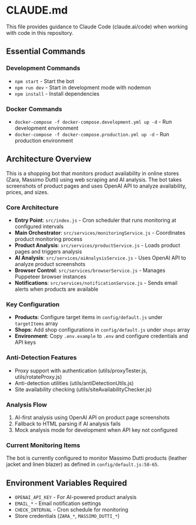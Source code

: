 # CLAUDE.md

This file provides guidance to Claude Code (claude.ai/code) when working with code in this repository.

## Essential Commands

### Development Commands
- `npm start` - Start the bot
- `npm run dev` - Start in development mode with nodemon
- `npm install` - Install dependencies

### Docker Commands
- `docker-compose -f docker-compose.development.yml up -d` - Run development environment
- `docker-compose -f docker-compose.production.yml up -d` - Run production environment

## Architecture Overview

This is a shopping bot that monitors product availability in online stores (Zara, Massimo Dutti) using web scraping and AI analysis. The bot takes screenshots of product pages and uses OpenAI API to analyze availability, prices, and sizes.

### Core Architecture
- **Entry Point**: `src/index.js` - Cron scheduler that runs monitoring at configured intervals
- **Main Orchestrator**: `src/services/monitoringService.js` - Coordinates product monitoring process
- **Product Analysis**: `src/services/productService.js` - Loads product pages and triggers analysis
- **AI Analysis**: `src/services/aiAnalysisService.js` - Uses OpenAI API to analyze product screenshots
- **Browser Control**: `src/services/browserService.js` - Manages Puppeteer browser instances
- **Notifications**: `src/services/notificationService.js` - Sends email alerts when products are available

### Key Configuration
- **Products**: Configure target items in `config/default.js` under `targetItems` array
- **Shops**: Add shop configurations in `config/default.js` under `shops` array
- **Environment**: Copy `.env.example` to `.env` and configure credentials and API keys

### Anti-Detection Features
- Proxy support with authentication (utils/proxyTester.js, utils/rotateProxy.js)
- Anti-detection utilities (utils/antiDetectionUtils.js)
- Site availability checking (utils/siteAvailabilityChecker.js)

### Analysis Flow
1. AI-first analysis using OpenAI API on product page screenshots
2. Fallback to HTML parsing if AI analysis fails
3. Mock analysis mode for development when API key not configured

### Current Monitoring Items
The bot is currently configured to monitor Massimo Dutti products (leather jacket and linen blazer) as defined in `config/default.js:50-65`.

## Environment Variables Required
- `OPENAI_API_KEY` - For AI-powered product analysis
- `EMAIL_*` - Email notification settings
- `CHECK_INTERVAL` - Cron schedule for monitoring
- Store credentials (`ZARA_*`, `MASSIMO_DUTTI_*`)